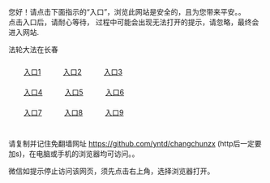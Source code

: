 您好！请点击下面指示的“入口”，浏览此网站是安全的，且为您带来平安。。 <br/>
点击入口后，请耐心等待， 过程中可能会出现无法打开的提示，请忽略，最终会进入网站. </br>

法轮大法在长春<br/>
<div style="padding:10px"><a style="margin:20px" target="_blank" href="https://d31w0hcthhc6u6.cloudfront.net/2Qpsp?ppntqbo" id="ccLink1" rel="nofollow">入口1</a> <a target="_blank" style="margin:20px" href="https://df8bv75odditc.cloudfront.net/2Qpsp?ipqvowj" id="ccLink2" rel="nofollow">入口2</a> <a style="margin:20px" target="_blank" href="https://d1bo3q6hwkd7wt.cloudfront.net/2Qpsp?qzlhlmf" id="ccLink3" rel="nofollow">入口3</a></div>

<div style="padding:10px" ><a style="margin:20px" target="_blank" href="https://d31w0hcthhc6u6.cloudfront.net/2Qpsp?ppntqbo" id="ccLink4" rel="nofollow">入口4</a> <a style="margin:20px" href="https://df8bv75odditc.cloudfront.net/2Qpsp?ipqvowj" target="_blank" id="ccLink5" rel="nofollow">入口5</a> <a style="margin:20px" href="https://d1bo3q6hwkd7wt.cloudfront.net/2Qpsp?qzlhlmf" target="_blank" id="ccLink6" rel="nofollow">入口6</a></div>

<div style="padding:10px"><a style="margin:20px" target="_blank" href="https://d31w0hcthhc6u6.cloudfront.net/2Qpsp?ppntqbo" id="ccLink7" rel="nofollow">入口7</a> <a style="margin:20px" href="https://df8bv75odditc.cloudfront.net/2Qpsp?ipqvowj" target="_blank" id="ccLink8" rel="nofollow">入口8</a> <a style="margin:20px" target="_blank" href="https://d1bo3q6hwkd7wt.cloudfront.net/2Qpsp?qzlhlmf" id="ccLink9" rel="nofollow">入口9</a></div>

<br/>



请复制并记住免翻墙网址 https://github.com/yntd/changchunzx (http后一定要加s)，在电脑或手机的浏览器均可访问。。<br/>

微信如提示停止访问该网页，须先点击右上角，选择浏览器打开。
